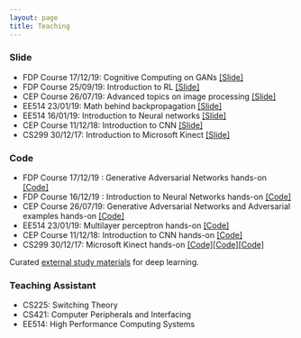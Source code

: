 ```yaml
---
layout: page
title: Teaching
---
```


### Slide

* FDP Course 17/12/19: Cognitive Computing on GANs  [[Slide]]()
* FDP Course 25/09/19: Introduction to RL [[Slide]](https://drive.google.com/file/d/1cL2uA0AfIh0nSG3ZSmOCZhkuhZqVraax/view?usp=sharing)
* CEP Course 26/07/19: Advanced topics on image processing [[Slide]](https://drive.google.com/file/d/1uGiOn1aYO6jVZNCI6-iVVUYgB1R59CG-/view?usp=sharing)
* EE514 23/01/19: Math behind backpropagation [[Slide]](https://drive.google.com/file/d/1fcvALsno1d4W10wlUYWvi-hXI_yhqNq0/view?usp=sharing)
* EE514 16/01/19: Introduction to Neural networks [[Slide]](https://drive.google.com/file/d/1gCxPc1U3id6lzS4MuhliwPXC8dLltCxY/view?usp=sharing)
* CEP Course 11/12/18: Introduction to CNN [[Slide]](https://goo.gl/oxVCHd)
* CS299 30/12/17: Introduction to Microsoft Kinect [[Slide]](https://drive.google.com/open?id=1p61ZeACxnCZI3NgO7dgDJBDj5aCoMIzD)

### Code

* FDP Course 17/12/19 : Generative Adversarial Networks hands-on [[Code]]()
* FDP Course 16/12/19 : Introduction to Neural Networks hands-on [[Code]]()
* CEP Course 26/07/19: Generative Adversarial Networks and Adversarial examples hands-on [[Code]](https://github.com/alwynmathew/CEP-MLIPcourse)
* EE514 23/01/19: Multilayer perceptron hands-on [[Code]](https://drive.google.com/drive/folders/1Nn6N0GopiXFUVvRA5Z3rTWJ7Yp7qm4Rd?usp=sharing)
* CEP Course 11/12/18: Introduction to CNN hands-on [[Code]](https://github.com/alwynmathew/CEP-DLcourse)
* CS299 30/12/17: Microsoft Kinect hands-on [[Code]](https://github.com/alwynmathew/libfreenect-with-python)[[Code]](https://github.com/alwynmathew/Kinect-for-windows)[[Code]](https://github.com/alwynmathew/Processing-for-Kinect)

Curated [external study materials](teaching/externallinks) for deep learning.

### Teaching Assistant

* CS225: Switching Theory
* CS421: Computer Peripherals and Interfacing
* EE514: High Performance Computing Systems

